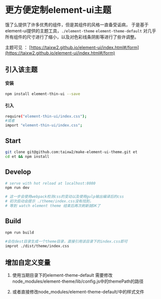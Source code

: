 # 更方便定制element-ui主题

饿了么提供了许多优秀的组件，但是其组件的风格一直备受诟病，
于是基于element-ui提供的主题工具，`./element-theme` `element-theme-default`
对几乎所有组件的尺寸进行了缩小，以及对色彩线条阴影等进行了些许调整。


主题可见 ：
[https://taixw2.github.io/element-ui/index.html#/form](https://taixw2.github.io/element-ui/index.html#/form)
## 引入该主题

#### 安装
``` bash
npm install element-thin-ui --save
```
#### 引入
``` bash
require("element-thin-ui/index.css");
#或者
import "element-thin-ui/index.css";
```


## Start

``` bash
git clone git@github.com:taixw2/make-element-ui-theme.git et
cd et && npm install
```

## Develop

``` bash
# serve with hot reload at localhost:8080
npm run dev

# 这一步会使用webpack检测css的变动以及使用gulp输出编译后的css
# 初次启动会提示 ./theme/index.css没有找到，
# 等到 watch element theme 结束后再次刷新就OK了

```

## Build

``` bash
npm run build

#会在dest目录生成一个theme目录，直接引用该目录下的index.css即可
improt ./dist/theme/index.css

```

## 增加自定义变量
1. 使用当期目录下的element-theme-default
  需要修改node_modules/element-theme/lib/config.js中的themePath的路径

2. 或者直接修改node_modules/element-theme-default/中的样式文件

